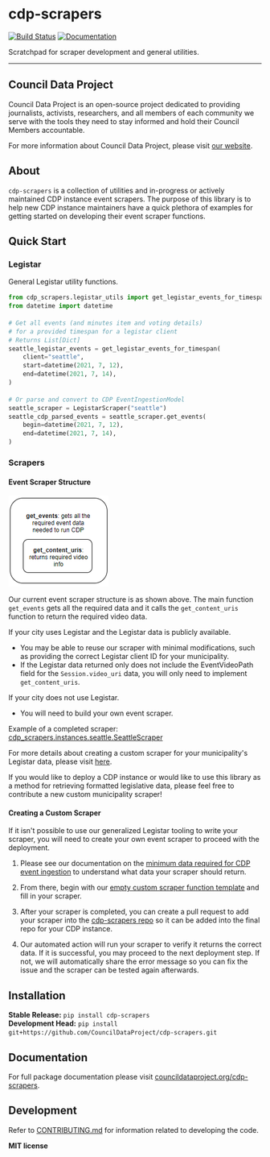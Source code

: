 # cdp-scrapers

[![Build Status](https://github.com/CouncilDataProject/cdp-scrapers/workflows/Build%20Main/badge.svg)](https://github.com/CouncilDataProject/cdp-scrapers/actions)
[![Documentation](https://github.com/CouncilDataProject/cdp-scrapers/workflows/Documentation/badge.svg)](https://CouncilDataProject.github.io/cdp-scrapers/)

Scratchpad for scraper development and general utilities.

---

## Council Data Project

Council Data Project is an open-source project dedicated to providing journalists,
activists, researchers, and all members of each community we serve with the tools they
need to stay informed and hold their Council Members accountable.

For more information about Council Data Project, please visit
[our website](https://councildataproject.org/).

## About

`cdp-scrapers` is a collection of utilities and in-progress or actively maintained
CDP instance event scrapers. The purpose of this library is to help new CDP instance
maintainers have a quick plethora of examples for getting started on developing their
event scraper functions.

## Quick Start

### Legistar

General Legistar utility functions.

```python
from cdp_scrapers.legistar_utils import get_legistar_events_for_timespan, LegistarScraper
from datetime import datetime

# Get all events (and minutes item and voting details)
# for a provided timespan for a legistar client
# Returns List[Dict]
seattle_legistar_events = get_legistar_events_for_timespan(
    client="seattle",
    start=datetime(2021, 7, 12),
    end=datetime(2021, 7, 14),
)

# Or parse and convert to CDP EventIngestionModel
seattle_scraper = LegistarScraper("seattle")
seattle_cdp_parsed_events = seattle_scraper.get_events(
    begin=datetime(2021, 7, 12),
    end=datetime(2021, 7, 14),
)
```

### Scrapers

#### Event Scraper Structure

![get_events](./images/get_events.png)

Our current event scraper structure is as shown above. The main function `get_events` 
gets all the required data and it calls the `get_content_uris` function to return the 
required video data.

If your city uses Legistar and the Legistar data is publicly available.
- You may be able to reuse our scraper with minimal modifications, such as providing the 
correct Legistar client ID for your municipality.
- If the Legistar data returned only does not include the EventVideoPath field for the 
`Session.video_uri` data, you will only need to implement `get_content_uris`.

If your city does not use Legistar.
- You will need to build your own event scraper.

Example of a completed scraper: [cdp_scrapers.instances.seattle.SeattleScraper](https://councildataproject.org/cdp_scrapers/instances/seattle.html#SeattleScraper)

For more details about creating a custom scraper for your municipality's Legistar data, 
please visit [here](https://councildataproject.org/cdp-scrapers/legistar_scraper.html).

If you would like to deploy a CDP instance or would like to use this library as a 
method for retrieving formatted legislative data, please feel free to contribute a new 
custom municipality scraper!

#### Creating a Custom Scraper

If it isn't possible to use our generalized Legistar tooling to write your scraper, 
you will need to create your own event scraper to proceed with the deployment.

1. Please see our documentation on the 
[minimum data required for CDP event ingestion](https://councildataproject.org/cdp-backend/ingestion_models.html) 
to understand what data your scraper should return.

2. From there, begin with our 
[empty custom scraper function template](https://councildataproject.org/cdp-scrapers/_modules/cdp_scrapers/instances/empty.html#get_events) 
and fill in your scraper.

3. After your scraper is completed, you can create a pull request to add your scraper 
into the [cdp-scrapers repo](https://github.com/CouncilDataProject/cdp-scrapers) 
so it can be added into the final repo for your CDP instance.

4. Our automated action will run your scraper to verify it returns the correct data. 
If it is successful, you may proceed to the next deployment step. If not, we will 
automatically share the error message so you can fix the issue and the scraper can be 
tested again afterwards.

## Installation

**Stable Release:** `pip install cdp-scrapers`<br>
**Development Head:** `pip install git+https://github.com/CouncilDataProject/cdp-scrapers.git`

## Documentation

For full package documentation please visit [councildataproject.org/cdp-scrapers](https://councildataproject.org/cdp-scrapers).

## Development

Refer to [CONTRIBUTING.md](CONTRIBUTING.md) for information related to developing the code.

**MIT license**
